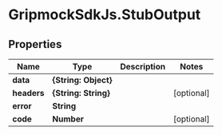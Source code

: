 # GripmockSdkJs.StubOutput

## Properties

Name | Type | Description | Notes
------------ | ------------- | ------------- | -------------
**data** | **{String: Object}** |  | 
**headers** | **{String: String}** |  | [optional] 
**error** | **String** |  | 
**code** | **Number** |  | [optional] 



